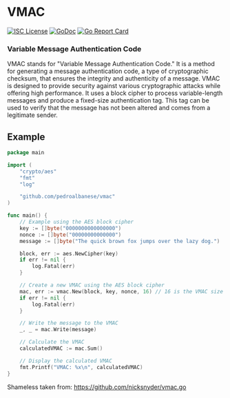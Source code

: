 # VMAC
[![ISC License](http://img.shields.io/badge/license-ISC-blue.svg)](https://github.com/pedroalbanese/vmac/blob/master/LICENSE.md) 
[![GoDoc](https://godoc.org/github.com/pedroalbanese/vmac?status.png)](http://godoc.org/github.com/pedroalbanese/vmac)
[![Go Report Card](https://goreportcard.com/badge/github.com/pedroalbanese/vmac)](https://goreportcard.com/report/github.com/pedroalbanese/vmac)

### Variable Message Authentication Code
VMAC stands for "Variable Message Authentication Code." It is a method for generating a message authentication code, a type of cryptographic checksum, that ensures the integrity and authenticity of a message. VMAC is designed to provide security against various cryptographic attacks while offering high performance. It uses a block cipher to process variable-length messages and produce a fixed-size authentication tag. This tag can be used to verify that the message has not been altered and comes from a legitimate sender.
## Example
```go
package main

import (
	"crypto/aes"
	"fmt"
	"log"

	"github.com/pedroalbanese/vmac"
)

func main() {
	// Example using the AES block cipher
	key := []byte("0000000000000000")
	nonce := []byte("00000000000000")
	message := []byte("The quick brown fox jumps over the lazy dog.")

	block, err := aes.NewCipher(key)
	if err != nil {
		log.Fatal(err)
	}

	// Create a new VMAC using the AES block cipher
	mac, err := vmac.New(block, key, nonce, 16) // 16 is the VMAC size in bits
	if err != nil {
		log.Fatal(err)
	}

	// Write the message to the VMAC
	_, _ = mac.Write(message)

	// Calculate the VMAC
	calculatedVMAC := mac.Sum()

	// Display the calculated VMAC
	fmt.Printf("VMAC: %x\n", calculatedVMAC)
}
```

Shameless taken from:
https://github.com/nicksnyder/vmac.go

